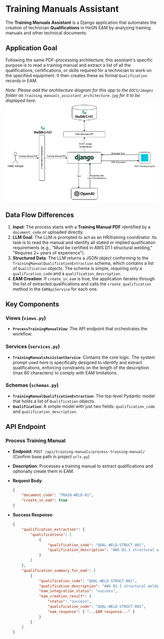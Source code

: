 # Training Manuals Assistant

The **Training Manuals Assistant** is a Django application that automates the creation of technician **Qualifications** in HxGN EAM by analyzing training manuals and other technical documents.

## Application Goal

Following the same PDF-processing architecture, this assistant's specific purpose is to read a training manual and extract a list of all the qualifications, certifications, or skills required for a technician to work on the specified equipment. It then creates these as formal `Qualification` records in EAM.

*Note: Please add the architecture diagram for this app to the `DOCS/images` folder as `training_manuals_assistant_architecture.jpg` for it to be displayed here.*
![Training Manuals Assistant Architecture](./images/training_manuals_assistant_architecture.jpg)

## Data Flow Differences

1. **Input**: The process starts with a **Training Manual PDF** identified by a `document_code` or uploaded directly.
2. **LLM Goal**: The LLM is prompted to act as an HR/training coordinator. Its task is to read the manual and identify all stated or implied qualification requirements (e.g., "Must be certified in AWS D1.1 structural welding," "Requires 2+ years of experience").
3. **Structured Data**: The LLM returns a JSON object conforming to the `TrainingManualQualificationExtraction` schema, which contains a list of `Qualification` objects. The schema is simple, requiring only a `qualification_code` and a `qualification_description`.
4. **EAM Creation**: If `create_in_eam` is true, the application iterates through the list of extracted qualifications and calls the `create_qualification` method in the `EAMApiService` for each one.

## Key Components

### Views (`views.py`)

- **`ProcessTrainingManualView`**: The API endpoint that orchestrates the workflow.

### Services (`services.py`)

- **`TrainingManualsAssistantService`**: Contains the core logic. The system prompt used here is specifically designed to identify and extract qualifications, enforcing constraints on the length of the description (max 80 characters) to comply with EAM limitations.

### Schemas (`schemas.py`)

- **`TrainingManualQualificationExtraction`**: The top-level Pydantic model that holds a list of `Qualification` objects.
- **`Qualification`**: A simple model with just two fields: `qualification_code` and `qualification_description`.

## API Endpoint

### Process Training Manual

- **Endpoint**: `POST /api/training-manuals/process-training-manual/` (Confirm base path in project `urls.py`)
- **Description**: Processes a training manual to extract qualifications and optionally create them in EAM.
- **Request Body**:

    ```json
    {
        "document_code": "TRAIN-WELD-01",
        "create_in_eam": true
    }
    ```

- **Success Response**:

    ```json
    {
        "qualification_extraction": {
            "qualifications": [
                {
                    "qualification_code": "QUAL-WELD-STRUCT-001",
                    "qualification_description": "AWS D1.1 structural welding cert, 2+ yrs exp, MIG/TIG techniques"
                }
            ]
        },
        "qualification_summary_for_eam": [
            {
                "qualification_code": "QUAL-WELD-STRUCT-001",
                "qualification_description": "AWS D1.1 structural welding cert, 2+ yrs exp, MIG/TIG techniques",
                "eam_integration_status": "success",
                "eam_creation_result": {
                    "status": "success",
                    "qualification_code": "QUAL-WELD-STRUCT-001",
                    "eam_response": { "...EAM response..." }
                }
            }
        ]
    }
    ```
